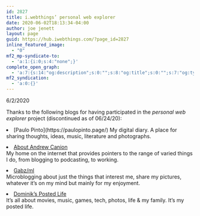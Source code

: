 ```yaml
---
id: 2827
title: i.webthings’ personal web explorer
date: 2020-06-02T18:13:34-04:00
author: joe jenett
layout: page
guid: https://hub.iwebthings.com/?page_id=2827
inline_featured_image:
  - "0"
mf2_mp-syndicate-to:
  - 'a:1:{i:0;s:4:"none";}'
complete_open_graph:
  - 'a:7:{s:14:"og:description";s:0:"";s:8:"og:title";s:0:"";s:7:"og:type";s:0:"";s:12:"twitter:card";s:7:"summary";s:15:"twitter:creator";s:0:"";s:19:"twitter:description";s:0:"";s:8:"og:image";s:0:"";}'
mf2_syndication:
  - 'a:0:{}'
---
```

6/2/2020

Thanks to the following blogs for having participated in the _personal web explorer_ project (discontinued as of 06/24/20):

<li> [Paulo Pinto](https://paulopinto.page/)  
    My digital diary. A place for sharing thoughts, ideas, music, literature and photographs.
    </li>
<li style="margin-top:12px;">
  <a href="https://andrewcanion.com/">About Andrew Canion</a><br />My home on the internet that provides pointers to the range of varied things I do, from blogging to podcasting, to working.
</li>
<li style="margin-top:12px;">
  <a href="https://gabz.me/">Gabz/ml</a><br />Microblogging about just the things that interest me, share my pictures, whatever it’s on my mind but mainly for my enjoyment.
</li>
<li style="margin-top:12px;">
  <a href="https://postedlife.com/">Dominik&#8217;s Posted Life</a><br />It&#8217;s all about movies, music, games, tech, photos, life & my family. It&#8217;s my posted life.
</li>